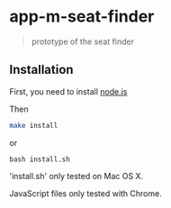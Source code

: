 # app-m-seat-finder

> prototype of the seat finder

## Installation

First, you need to install [node.js](http://nodejs.org)

Then

```sh
make install
```

or

```
bash install.sh
```

'install.sh' only tested on Mac OS X.

JavaScript files only tested with Chrome.
